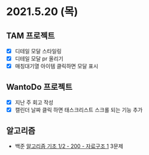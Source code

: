 # 2021.5.20 (목)

## TAM 프로젝트

- [x] 디테일 모달 스타일링
- [x] 디테일 모달 pr 올리기
- [x] 매칭대기열 아이템 클릭하면 모달 표시

## WantoDo 프로젝트

- [x] 지난 주 회고 작성
- [x] 캘린더 날짜 클릭 하면 태스크리스트 스크롤 되는 기능 추가

## 알고리즘

- 백준 [알고리즘 기초 1/2 - 200 - 자료구조 1](https://code.plus/course/41) 3문제
